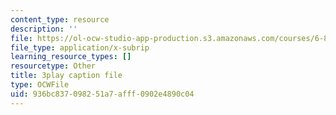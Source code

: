 ```yaml
---
content_type: resource
description: ''
file: https://ol-ocw-studio-app-production.s3.amazonaws.com/courses/6-832-underactuated-robotics-spring-2009/936bc837098251a7afff0902e4890c04_7nnFGxqRwNE.vtt
file_type: application/x-subrip
learning_resource_types: []
resourcetype: Other
title: 3play caption file
type: OCWFile
uid: 936bc837-0982-51a7-afff-0902e4890c04
---
```

